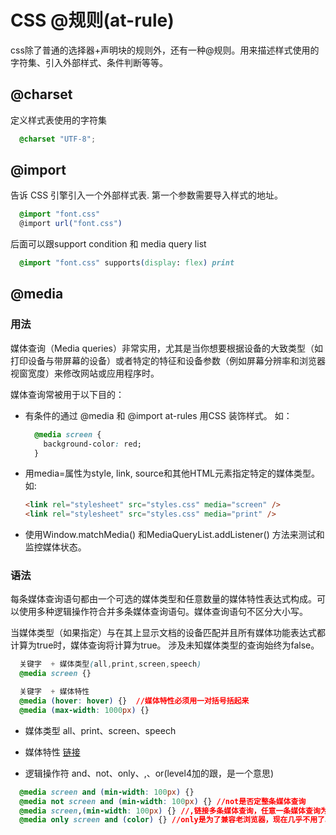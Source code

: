 # CSS @规则(at-rule)

css除了普通的选择器+声明块的规则外，还有一种@规则。用来描述样式使用的字符集、引入外部样式、条件判断等等。

## @charset

定义样式表使用的字符集

```css
  @charset "UTF-8";
```

## @import

告诉 CSS 引擎引入一个外部样式表. 第一个参数需要导入样式的地址。

  ```css
    @import "font.css"
    @import url("font.css")
  ```
  
后面可以跟support condition 和 media query list

  ```css
    @import "font.css" supports(display: flex) print
  ```

## @media

### 用法

媒体查询（Media queries）非常实用，尤其是当你想要根据设备的大致类型（如打印设备与带屏幕的设备）或者特定的特征和设备参数（例如屏幕分辨率和浏览器视窗宽度）来修改网站或应用程序时。

媒体查询常被用于以下目的：

* 有条件的通过 @media 和 @import at-rules 用CSS 装饰样式。 如：
  
  ```css
    @media screen {
      background-color: red;
    }
  ```
  
* 用media=属性为style, link, source和其他HTML元素指定特定的媒体类型。如:
  
  ```html
  <link rel="stylesheet" src="styles.css" media="screen" />
  <link rel="stylesheet" src="styles.css" media="print" />
  ```

* 使用Window.matchMedia() 和MediaQueryList.addListener() 方法来测试和监控媒体状态。

### 语法

每条媒体查询语句都由一个可选的媒体类型和任意数量的媒体特性表达式构成。可以使用多种逻辑操作符合并多条媒体查询语句。媒体查询语句不区分大小写。

当媒体类型（如果指定）与在其上显示文档的设备匹配并且所有媒体功能表达式都计算为true时，媒体查询将计算为true。 涉及未知媒体类型的查询始终为false。

```css
  关键字  + 媒体类型(all,print,screen,speech)  
  @media screen {}

  关键字  + 媒体特性
  @media (hover: hover) {}  //媒体特性必须用一对括号括起来
  @media (max-width: 1000px) {}
```

* 媒体类型 all、print、screen、speech
  
* 媒体特性 [链接](https://developer.mozilla.org/zh-CN/docs/Web/CSS/Media_Queries/Using_media_queries#media_features)

* 逻辑操作符 and、not、only、,、or(level4加的跟，是一个意思)

```css
  @media screen and (min-width: 100px) {}
  @media not screen and (min-width: 100px) {} //not是否定整条媒体查询
  @media screen,(min-width: 100px) {} //,链接多条媒体查询，任意一条媒体查询为true，则样式会被应用
  @media only screen and (color) {} //only是为了兼容老浏览器，现在几乎不用了。
```
